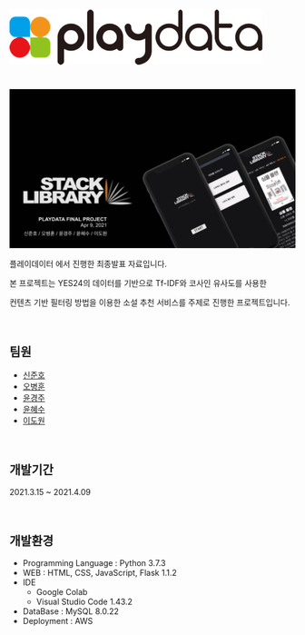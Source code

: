 # <img src="./playdat.png" />


</br>



<img src="./stack_library.png" />


플레이데이터 에서 진행한 최종발표 자료입니다.

본 프로젝트는 YES24의 데이터를 기반으로 Tf-IDF와 코사인 유사도를 사용한 

컨텐츠 기반 필터링 방법을 이용한 소설 추천 서비스를 주제로 진행한 프로젝트입니다.


</br>


## 팀원

- [신준호](https://github.com/ggwnsghgg)
- [오병훈](https://github.com/OHBEYOUNGHUN)
- [윤경주](https://github.com/GraceYoon281)
- [윤혜수](https://github.com/YHS20)
- [이도원](https://github.com/2dowon)

</br>

## 개발기간

2021.3.15 ~ 2021.4.09

</br>

## 개발환경

- Programming Language : Python 3.7.3
- WEB : HTML, CSS, JavaScript, Flask 1.1.2
- IDE
  - Google Colab
  - Visual Studio Code 1.43.2
- DataBase : MySQL 8.0.22
- Deployment : AWS
